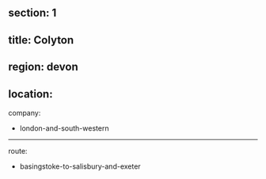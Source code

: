 ﻿section: 1
----
title: Colyton
----
region: devon
----
location: 
----
company:
- london-and-south-western
----
route:
- basingstoke-to-salisbury-and-exeter
